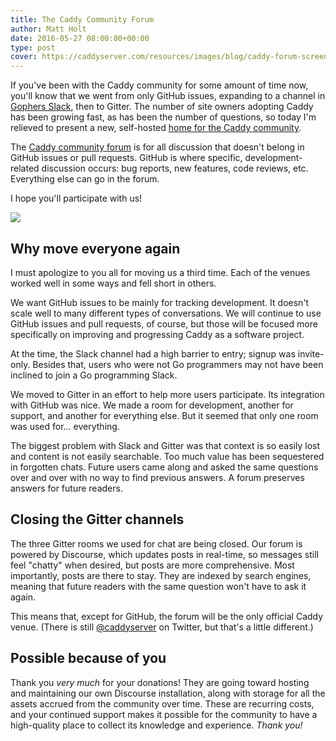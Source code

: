 ```yaml
---
title: The Caddy Community Forum
author: Matt Holt
date: 2016-05-27 08:00:00+00:00
type: post
cover: https://caddyserver.com/resources/images/blog/caddy-forum-screenshot.png
---
```


If you've been with the Caddy community for some amount of time now, you'll know that we went from only GitHub issues, expanding to a channel in [Gophers Slack](https://gophers.slack.com), then to Gitter. The number of site owners adopting Caddy has been growing fast, as has been the number of questions, so today I'm relieved to present a new, self-hosted [home for the Caddy community](https://forum.caddyserver.com).

The [Caddy community forum](https://forum.caddyserver.com) is for all discussion that doesn't belong in GitHub issues or pull requests. GitHub is where specific, development-related discussion occurs: bug reports, new features, code reviews, etc. Everything else can go in the forum.

I hope you'll participate with us!

<img src="/resources/images/blog/caddy-forum-screenshot.png" style="box-shadow: none;">

## Why move everyone again

I must apologize to you all for moving us a third time. Each of the venues worked well in some ways and fell short in others.

We want GitHub issues to be mainly for tracking development. It doesn't scale well to many different types of conversations. We will continue to use GitHub issues and pull requests, of course, but those will be focused more specifically on improving and progressing Caddy as a software project.

At the time, the Slack channel had a high barrier to entry; signup was invite-only. Besides that, users who were not Go programmers may not have been inclined to join a Go programming Slack.

We moved to Gitter in an effort to help more users participate. Its integration with GitHub was nice. We made a room for development, another for support, and another for everything else. But it seemed that only one room was used for... everything.

The biggest problem with Slack and Gitter was that context is so easily lost and content is not easily searchable. Too much value has been sequestered in forgotten chats. Future users came along and asked the same questions over and over with no way to find previous answers. A forum preserves answers for future readers.


## Closing the Gitter channels

The three Gitter rooms we used for chat are being closed. Our forum is powered by Discourse, which updates posts in real-time, so messages still feel "chatty" when desired, but posts are more comprehensive. Most importantly, posts are there to stay. They are indexed by search engines, meaning that future readers with the same question won't have to ask it again.

This means that, except for GitHub, the forum will be the only official Caddy venue. (There is still [@caddyserver](https://twitter.com/caddyserver) on Twitter, but that's a little different.)


## Possible because of you

Thank you *very much* for your donations! They are going toward hosting and maintaining our own Discourse installation, along with storage for all the assets accrued from the community over time. These are recurring costs, and your continued support makes it possible for the community to have a high-quality place to collect its knowledge and experience. *Thank you!*
